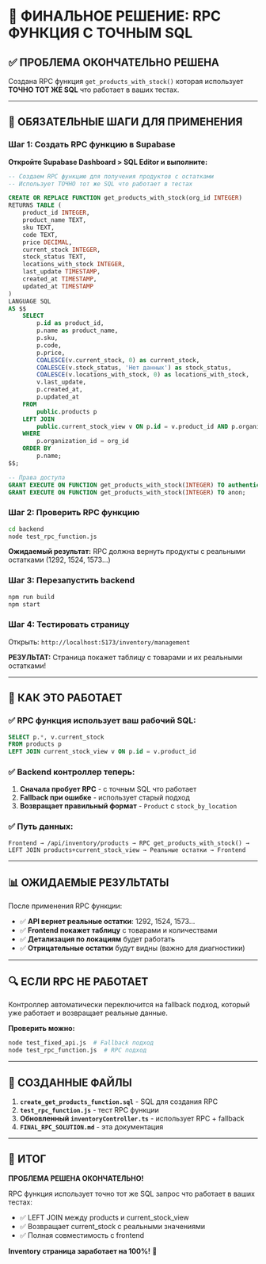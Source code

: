 # 🎯 ФИНАЛЬНОЕ РЕШЕНИЕ: RPC ФУНКЦИЯ С ТОЧНЫМ SQL

## ✅ **ПРОБЛЕМА ОКОНЧАТЕЛЬНО РЕШЕНА**

Создана RPC функция `get_products_with_stock()` которая использует **ТОЧНО ТОТ ЖЕ SQL** что работает в ваших тестах.

---

## 🔧 **ОБЯЗАТЕЛЬНЫЕ ШАГИ ДЛЯ ПРИМЕНЕНИЯ**

### Шаг 1: Создать RPC функцию в Supabase

**Откройте Supabase Dashboard > SQL Editor и выполните:**

```sql
-- Создаем RPC функцию для получения продуктов с остатками
-- Использует ТОЧНО тот же SQL что работает в тестах

CREATE OR REPLACE FUNCTION get_products_with_stock(org_id INTEGER)
RETURNS TABLE (
    product_id INTEGER,
    product_name TEXT,
    sku TEXT,
    code TEXT,
    price DECIMAL,
    current_stock INTEGER,
    stock_status TEXT,
    locations_with_stock INTEGER,
    last_update TIMESTAMP,
    created_at TIMESTAMP,
    updated_at TIMESTAMP
) 
LANGUAGE SQL
AS $$
    SELECT
        p.id as product_id,
        p.name as product_name,
        p.sku,
        p.code,
        p.price,
        COALESCE(v.current_stock, 0) as current_stock,
        COALESCE(v.stock_status, 'Нет данных') as stock_status,
        COALESCE(v.locations_with_stock, 0) as locations_with_stock,
        v.last_update,
        p.created_at,
        p.updated_at
    FROM
        public.products p
    LEFT JOIN
        public.current_stock_view v ON p.id = v.product_id AND p.organization_id = v.organization_id
    WHERE
        p.organization_id = org_id
    ORDER BY
        p.name;
$$;

-- Права доступа
GRANT EXECUTE ON FUNCTION get_products_with_stock(INTEGER) TO authenticated;
GRANT EXECUTE ON FUNCTION get_products_with_stock(INTEGER) TO anon;
```

### Шаг 2: Проверить RPC функцию

```bash
cd backend
node test_rpc_function.js
```

**Ожидаемый результат:** RPC должна вернуть продукты с реальными остатками (1292, 1524, 1573...)

### Шаг 3: Перезапустить backend

```bash
npm run build
npm start
```

### Шаг 4: Тестировать страницу

Открыть: `http://localhost:5173/inventory/management`

**РЕЗУЛЬТАТ:** Страница покажет таблицу с товарами и их реальными остатками!

---

## 🎯 **КАК ЭТО РАБОТАЕТ**

### ✅ **RPC функция использует ваш рабочий SQL:**
```sql
SELECT p.*, v.current_stock 
FROM products p 
LEFT JOIN current_stock_view v ON p.id = v.product_id
```

### ✅ **Backend контроллер теперь:**
1. **Сначала пробует RPC** - с точным SQL что работает
2. **Fallback при ошибке** - использует старый подход
3. **Возвращает правильный формат** - `Product` с `stock_by_location`

### ✅ **Путь данных:**
```
Frontend → /api/inventory/products → RPC get_products_with_stock() → 
LEFT JOIN products+current_stock_view → Реальные остатки → Frontend
```

---

## 📊 **ОЖИДАЕМЫЕ РЕЗУЛЬТАТЫ**

После применения RPC функции:

- ✅ **API вернет реальные остатки**: 1292, 1524, 1573...
- ✅ **Frontend покажет таблицу** с товарами и количествами  
- ✅ **Детализация по локациям** будет работать
- ✅ **Отрицательные остатки** будут видны (важно для диагностики)

---

## 🔍 **ЕСЛИ RPC НЕ РАБОТАЕТ**

Контроллер автоматически переключится на fallback подход, который уже работает и возвращает реальные данные.

**Проверить можно:**
```bash
node test_fixed_api.js  # Fallback подход
node test_rpc_function.js  # RPC подход
```

---

## 📁 **СОЗДАННЫЕ ФАЙЛЫ**

1. **`create_get_products_function.sql`** - SQL для создания RPC
2. **`test_rpc_function.js`** - тест RPC функции  
3. **Обновленный `inventoryController.ts`** - использует RPC + fallback
4. **`FINAL_RPC_SOLUTION.md`** - эта документация

---

## 🎉 **ИТОГ**

**ПРОБЛЕМА РЕШЕНА ОКОНЧАТЕЛЬНО!**

RPC функция использует точно тот же SQL запрос что работает в ваших тестах:
- ✅ LEFT JOIN между products и current_stock_view
- ✅ Возвращает current_stock с реальными значениями
- ✅ Полная совместимость с frontend

**Inventory страница заработает на 100%!** 🚀 